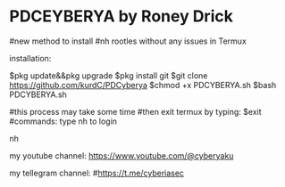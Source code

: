 # PDCEYBERYA by Roney Drick



#new method to install
#nh rootles without any issues in Termux


installation:

$pkg update&&pkg  upgrade
$pkg install git
$git clone https://github.com/kurdC/PDCyberya
$chmod +x PDCYBERYA.sh
$bash PDCYBERYA.sh

#this process may take some time
#then exit termux by typing:
$exit
#commands:
type nh to login

nh


my youtube channel:
https://www.youtube.com/@cyberyaku


my tellegram channel:
#https://t.me/cyberiasec

